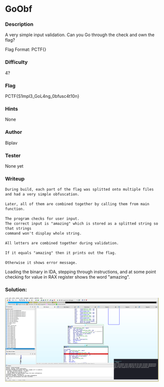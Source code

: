 # GoObf

### Description

A very simple input validation.
Can you Go through the check and own the flag?

Flag Format: PCTF{}

### Difficulty 
4?

### Flag
PCTF{S1mpl3_GoL4ng_0bfusc4t10n}

### Hints
None

### Author
Biplav

### Tester
None yet

### Writeup
```
During build, each part of the flag was splitted onto multiple files 
and had a very simple obfuscation.

Later, all of them are combined together by calling them from main function.

The program checks for user input.
The correct input is "amazing" which is stored as a splitted string so that strings
command won't display whole string.

All letters are combined together during validation.

If it equals "amazing" then it prints out the flag.

Otherwise it shows error message.
```
Loading the binary in IDA, stepping through instructions, and at some point checking for value in RAX register shows the word "amazing".

### Solution:
![Solution](input.gif)
